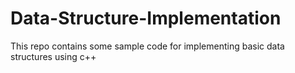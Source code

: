 # Data-Structure-Implementation
This repo contains some sample code for implementing basic data structures using c++
